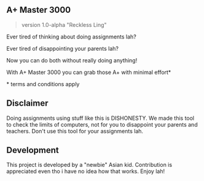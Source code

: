 ## A+ Master 3000

> version 1.0-alpha "Reckless Ling"

Ever tired of thinking about doing assignments lah?

Ever tired of disappointing your parents lah?

Now you can do both without really doing anything!

With A+ Master 3000 you can grab those A+ with minimal effort*

\* terms and conditions apply

## Disclaimer

Doing assignments using stuff like this is DISHONESTY. We made this tool to check the limits of computers, not for you to disappoint your parents and teachers.
Don't use this tool for your assignments lah.


## Development
This project is developed by a "newbie" Asian kid.
Contribution is appreciated even tho i have no idea how that works.
Enjoy lah!
